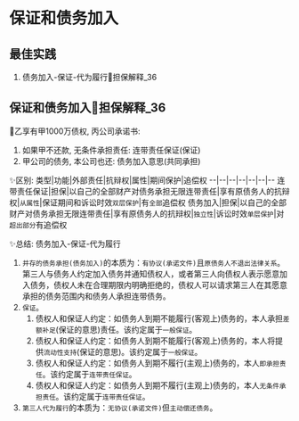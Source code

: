 
# 保证和债务加入

## 最佳实践

1. 债务加入-保证-代为履行🚪担保解释_36

## 保证和债务加入🚪担保解释_36

🍐乙享有甲1000万债权, 丙公司承诺书:
1. 如果甲不还款, 无条件承担责任: 连带责任保证(保证)
2. 甲公司的债务, 本公司也还: 债务加入意思(共同承担)


✨区别: 
类型|功能|外部责任|抗辩权|属性|期间保护|追偿权
--|--|--|--|--|--|--
连带责任保证|担保|以自己的全部财产对债务承担无限连带责任|享有原债务人的抗辩权|`从属性`|保证期间和诉讼时效`双层保护`|有`全部`追偿权
债务加入|担保|以自己的全部财产对债务承担无限连带责任|享有原债务人的抗辩权|`独立性`|诉讼时效`单层保护`|对`超出部分`有追偿权

✨总结: 债务加入-保证-代为履行

1. `并存的债务承担(债务加入)`的本质为：`有协议(承诺文件)`且`原债务人不退出法律关系`。第三人与债务人约定加入债务并通知债权人，或者第三人向债权人表示愿意加入债务，债权人未在合理期限内明确拒绝的，债权人可以请求第三人在其愿意承担的债务范围内和债务人承担连带债务。
2. `保证`。
    1. 债权人和保证人约定：如债务人到期不能履行(客观上)债务的，本人承担`差额补足`(保证的意思)责任。该约定属于`一般保证`。
    2. 债权人和保证人约定：如债务人到期不能履行(客观上)债务的，本人将提供`流动性支持`(保证的意思)。该约定属于`一般保证`。
    3. 债权人和保证人约定：如债务人到期不履行(主观上)债务的，本人`即承担责任`。该约定属于`连带责任保证`。
    4. 债权人和保证人约定：如债务人到期不履行(主观上)债务的，本人`无条件承担责任`。该约定属于`连带责任保证`。
1. `第三人代为履行`的本质为：`无协议(承诺文件)`但`主动偿还债务`。

